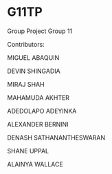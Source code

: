 # G11TP
Group Project
Group 11

Contributors:

MIGUEL ABAQUIN

DEVIN SHINGADIA

MIRAJ SHAH

MAHAMUDA AKHTER

ADEDOLAPO ADEYINKA

ALEXANDER BERNINI

DENASH SATHANANTHESWARAN

SHANE UPPAL

ALAINYA WALLACE
